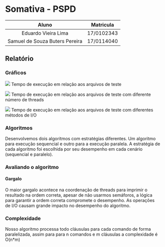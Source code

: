 # Somativa - PSPD


| Aluno | Matricula |
| :--: | :--: |
| Eduardo Vieira Lima | 17/0102343 |
| Samuel de Souza Buters Pereira | 17/0114040 |

## Relatório
### Gráficos
![](https://i.imgur.com/PUnbBbr.png)
Tempo de execução em relação aos arquivos de teste

![](https://i.imgur.com/ZojXUGd.png)
Tempo de execução em relação aos arquivos de teste com diferente número de threads


![](https://i.imgur.com/v7H5g8l.png)
Tempo de execução em relação aos arquivos de teste com diferentes métodos de I/O

### Algoritmos
Desenvolvemos dois algoritmos com estratégias diferentes. Um algoritmo para execução sequencial e outro para a execução paralela. A estratégia de cada algoritmo foi escolhida por seu desempenho em cada cenário (sequencial e paralelo).

### Avaliando o algoritmo
#### Gargalo
O maior gargalo acontece na coordenação de threads para imprimir o resultado na ordem correta, apesar de não usarmos semáforos, a lógica para garantir a ordem correta compromete o desempenho.
As operações de I/O  causam grande impacto no desempenho do algoritmo.

### Complexidade
Nosso algoritmo processa todo cláusulas para cada comando de forma paralelizada, assim para para n comandos e m cláusulas a complexidade é O(n*m)